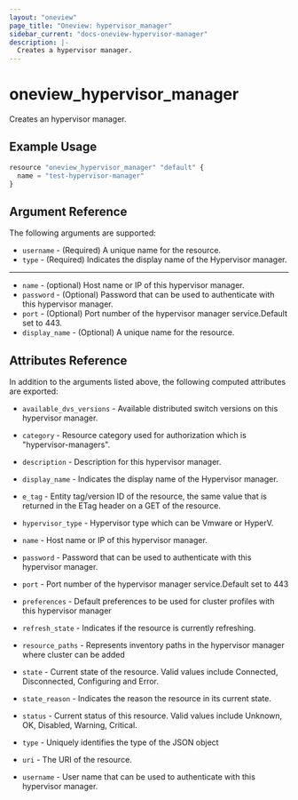 ```yaml
---
layout: "oneview"
page_title: "Oneview: hypervisor_manager"
sidebar_current: "docs-oneview-hypervisor-manager"
description: |-
  Creates a hypervisor manager.
---
```


# oneview\_hypervisor\_manager

Creates an hypervisor manager.

## Example Usage

```js
resource "oneview_hypervisor_manager" "default" {
  name = "test-hypervisor-manager"
}
```

## Argument Reference

The following arguments are supported: 

* `username` - (Required) A unique name for the resource.
* `type` - (Required) Indicates the display name of the Hypervisor manager.


- - -
* `name` - (optional) Host name or IP of this hypervisor manager. 
* `password` - (Optional) Password that can be used to authenticate with this hypervisor manager. 
* `port` - (Optional) Port number of the hypervisor manager service.Default set to 443. 
* `display_name` - (Optional) A unique name for the resource.

## Attributes Reference

In addition to the arguments listed above, the following computed attributes are exported:

* `available_dvs_versions` -   Available distributed switch versions on this hypervisor manager.

* `category` -  Resource category used for authorization which is "hypervisor-managers".

* `description` - Description for this hypervisor manager.

* `display_name` -  Indicates the display name of the Hypervisor manager.

* `e_tag` -  Entity tag/version ID of the resource, the same value that is returned in the ETag header on a GET of the resource.

* `hypervisor_type` -  Hypervisor type which can be Vmware or HyperV.

* `name` -  Host name or IP of this hypervisor manager.

* `password` -   Password that can be used to authenticate with this hypervisor manager.

* `port` -   Port number of the hypervisor manager service.Default set to 443

* `preferences` - Default preferences to be used for cluster profiles with this hypervisor manager

* `refresh_state` -  Indicates if the resource is currently refreshing.

* `resource_paths` -   Represents inventory paths in the hypervisor manager where cluster can be added

* `state` - Current state of the resource. Valid values include Connected, Disconnected, Configuring and Error.

* `state_reason` -  Indicates the reason the resource in its current state.

* `status` - Current status of this resource. Valid values include Unknown, OK, Disabled, Warning, Critical.

* `type` -   Uniquely identifies the type of the JSON object

* `uri` - The URI of the resource.

* `username` -   User name that can be used to authenticate with this hypervisor manager.
